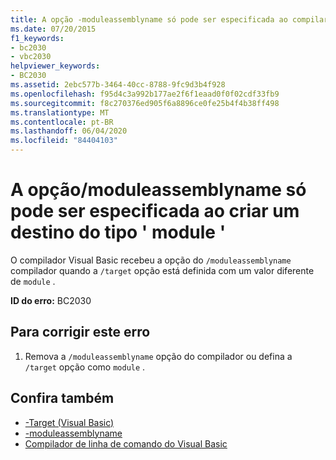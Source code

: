 ```yaml
---
title: A opção -moduleassemblyname só pode ser especificada ao compilar um destino de tipo 'module'
ms.date: 07/20/2015
f1_keywords:
- bc2030
- vbc2030
helpviewer_keywords:
- BC2030
ms.assetid: 2ebc577b-3464-40cc-8788-9fc9d3b4f928
ms.openlocfilehash: f95d4c3a992b177ae2f6f1eaad0f0f02cdf33fb9
ms.sourcegitcommit: f8c270376ed905f6a8896ce0fe25b4f4b38ff498
ms.translationtype: MT
ms.contentlocale: pt-BR
ms.lasthandoff: 06/04/2020
ms.locfileid: "84404103"
---
```

# <a name="the-moduleassemblyname-option-may-only-be-specified-when-building-a-target-of-type-module"></a>A opção/moduleassemblyname só pode ser especificada ao criar um destino do tipo ' module '
O compilador Visual Basic recebeu a opção do `/moduleassemblyname` compilador quando a `/target` opção está definida com um valor diferente de `module` .  
  
 **ID do erro:** BC2030  
  
## <a name="to-correct-this-error"></a>Para corrigir este erro  
  
1. Remova a `/moduleassemblyname` opção do compilador ou defina a `/target` opção como `module` .  
  
## <a name="see-also"></a>Confira também

- [-Target (Visual Basic)](../reference/command-line-compiler/target.md)
- [-moduleassemblyname](../reference/command-line-compiler/moduleassemblyname.md)
- [Compilador de linha de comando do Visual Basic](../reference/command-line-compiler/index.md)
